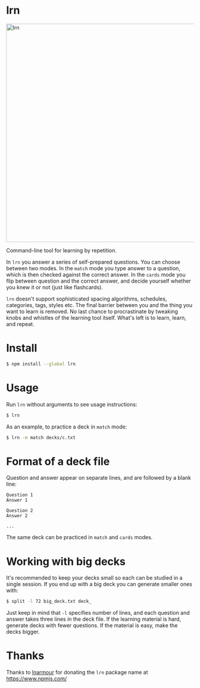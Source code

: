 # lrn

<img width="587" alt="lrn" src="https://user-images.githubusercontent.com/947457/147010333-c05a6a4a-cb02-457c-a806-54512c3ef766.png">

Command-line tool for learning by repetition. <br>

In `lrn` you answer a series of self-prepared questions. You can choose between two modes. In the `match` mode you type answer to a question, which is then checked against the correct answer. In the `cards` mode you flip between question and the correct answer, and decide yourself whether you knew it or not (just like flashcards).

`lrn` doesn't support sophisticated spacing algorithms, schedules, categories, tags, styles etc. The final barrier between you and the thing you want to learn is removed. No last chance to procrastinate by tweaking knobs and whistles of the learning tool itself. What's left is to learn, learn, and repeat.

# Install

```bash
$ npm install --global lrn
```

# Usage

Run `lrn` without arguments to see usage instructions:

```bash
$ lrn
```

As an example, to practice a deck in `match` mode:

```bash
$ lrn -m match decks/c.txt
```

# Format of a deck file

Question and answer appear on separate lines, and are followed by a blank line:

```
Question 1
Answer 1

Question 2
Answer 2

...
```

The same deck can be practiced in `match` and `cards` modes.

# Working with big decks

It's recommended to keep your decks small so each can be studied in a single session. If you end up with a big deck you can generate smaller ones with:

```bash
$ split -l 72 big_deck.txt deck_
```

Just keep in mind that `-l` specifies number of lines, and each question and answer takes three lines in the deck file. If the learning material is hard, generate decks with fewer questions. If the material is easy, make the decks bigger.

# Thanks

Thanks to [lnarmour](https://github.com/lnarmour) for donating the `lrn` package name at https://www.npmjs.com/
